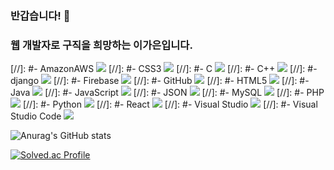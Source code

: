 ### 반갑습니다! 👋
### 웹 개발자로 구직을 희망하는 이가은입니다.


[//]: #- AmazonAWS
<img src="https://img.shields.io/badge/Amazon AWS-232F3E?style=flat-square&logo=amazonaws&logoColor=white"/>
[//]: #- CSS3
<img src="https://img.shields.io/badge/CSS3-1572B6?style=flat-square&logo=css3&logoColor=white"/>
[//]: #- C
<img src="https://img.shields.io/badge/C-A8B9CC?style=flat-square&logo=C&logoColor=white"/>
[//]: #- C++
<img src="https://img.shields.io/badge/C++-00599C?style=flat-square&logo=C%2B%2B&logoColor=white"/>
[//]: #- django
<img src="https://img.shields.io/badge/django-092E20?style=flat-square&logo=django&logoColor=white"/>
[//]: #- Firebase
<img src="https://img.shields.io/badge/Firebase-FFCA28?style=flat-square&logo=firebase&logoColor=black"/>
[//]: #- GitHub
<img src="https://img.shields.io/badge/GitHub-181717?style=flat-square&logo=GitHub&logoColor=white"/>
[//]: #- HTML5
<img src="https://img.shields.io/badge/HTML5-E34F26?style=flat-square&logo=html5&logoColor=white"/>
[//]: #- Java
<img src="https://img.shields.io/badge/java-007396?style=flat-square&logo=java&logoColor=white"/>
[//]: #- JavaScript
<img src="https://img.shields.io/badge/JavaScript-F7DF1E?style=flat-square&logo=javascript&logoColor=black"/>
[//]: #- JSON
<img src="https://img.shields.io/badge/JSON-000000?style=flat-square&logo=json&logoColor=white"/>
[//]: #- MySQL
<img src="https://img.shields.io/badge/MySQL-4479A1?style=flat-square&logo=MySQL&logoColor=white"/>
[//]: #- PHP
<img src="https://img.shields.io/badge/PHP-777BB4?style=flat-square&logo=php&logoColor=white"/>
[//]: #- Python
<img src="https://img.shields.io/badge/Python-3776AB?style=flat-square&logo=Python&logoColor=white"/>
[//]: #- React
<img src="https://img.shields.io/badge/React-61DAFB?style=flat-square&logo=React&logoColor=black"/>
[//]: #- Visual Studio
<img src="https://img.shields.io/badge/Visual Studio-5C2D91?style=flat-square&logo=Visual Studio&logoColor=white"/>
[//]: #- Visual Studio Code
<img src="https://img.shields.io/badge/Visual Studio Code-007ACC?style=flat-square&logo=Visual Studio Code&logoColor=white"/>


![Anurag's GitHub stats](https://github-readme-stats.vercel.app/api?username=GaEun1216&show_icons=true&theme=radical)
<!--
**GaEun1216/GaEun1216** is a ✨ _special_ ✨ repository because its `README.md` (this file) appears on your GitHub profile.

Here are some ideas to get you started:

- 🔭 I’m currently working on ...
- 🌱 I’m currently learning ...
- 👯 I’m looking to collaborate on ...
- 🤔 I’m looking for help with ...
- 💬 Ask me about ...
- 📫 How to reach me: ...
- 😄 Pronouns: ...
- ⚡ Fun fact: ...
-->

[![Solved.ac Profile](http://mazassumnida.wtf/api/generate_badge?boj=rkdms6382)](https://solved.ac/rkdms6382)
